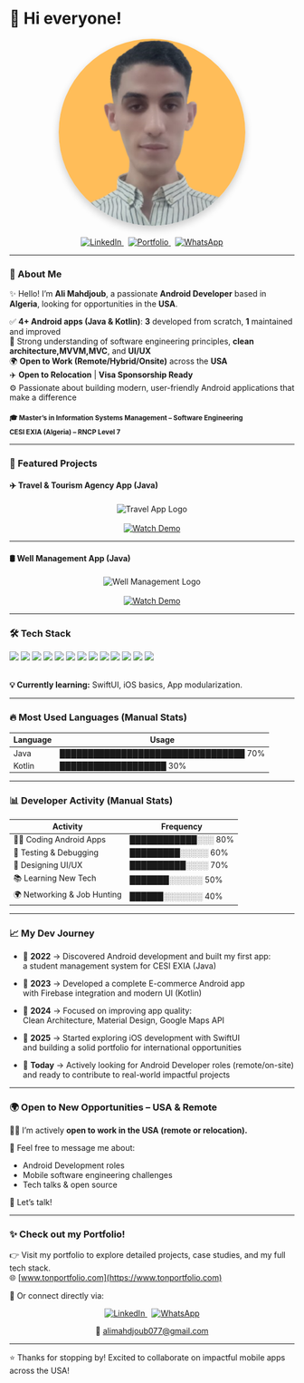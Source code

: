 # 👦 Hi everyone!

<div align="center">
  <img src="FREE.png" 
       alt="Profile Picture" 
       width="330" 
       style="border-radius: 50%; box-shadow: 0 6px 14px rgba(0,0,0,0.2);" />
</div>


<br/>

<div align="center">

  <!-- LinkedIn -->
  <a href="https://www.linkedin.com/in/ali-mahdjoub-709b351ba/" target="_blank">
    <img src="https://img.shields.io/badge/LinkedIn-0A66C2?style=for-the-badge&logo=linkedin&logoColor=white" alt="LinkedIn" />
  </a>
  &nbsp;

  <!-- Portfolio (noir simple) -->
  <a href="https://tonportfolio.com" target="_blank">
    <img src="https://img.shields.io/badge/Portfolio-000000?style=for-the-badge&logo=firefox&logoColor=white" alt="Portfolio" />
  </a>
  &nbsp;

  <!-- WhatsApp -->
  <a href="https://wa.me/213671236181" target="_blank">
    <img src="https://img.shields.io/badge/WhatsApp-25D366?style=for-the-badge&logo=whatsapp&logoColor=white" alt="WhatsApp" />
  </a>

</div>


---

### 👋 About Me  
✨ Hello! I’m **Ali Mahdjoub**, a passionate **Android Developer** based in **Algeria**, looking for opportunities in the **USA**.

✅ **4+ Android apps (Java & Kotlin)**: **3** developed from scratch, **1** maintained and improved  
🧩 Strong understanding of software engineering principles, **clean architecture,MVVM,MVC**, and **UI/UX**  
🌍 **Open to Work (Remote/Hybrid/Onsite)** across the **USA**  
✈️ **Open to Relocation** | **Visa Sponsorship Ready**  
⚙️ Passionate about building modern, user-friendly Android applications that make a difference

<sub>**🎓 Master’s in Information Systems Management – Software Engineering  
CESI EXIA (Algeria) – RNCP Level 7**</sub>

---

### 🚀 Featured Projects



<!-- Travel & Tourism Agency App -->
<h4 align="left">✈️ Travel & Tourism Agency App (Java)</h4>
<div align="center">
  <img src="https://raw.githubusercontent.com/ali-mahdjoub/Ali-Mahdjoub/main/travel-logo.png" width="180px" alt="Travel App Logo" />
  <br/><br/>
  <a href="https://www.youtube.com/shorts/mGakM_eFe7I" target="_blank">
    <img src="https://img.shields.io/badge/▶️ Watch Demo-FF0000?style=for-the-badge&logo=youtube&logoColor=white" alt="Watch Demo"/>
  </a>
</div>

---

<!-- Well Management App -->
<h4 align="left">🛢️ Well Management App (Java)</h4>
<div align="center">
  <img src="https://raw.githubusercontent.com/ali-mahdjoub/Ali-Mahdjoub/main/well-management.png" width="220px" alt="Well Management Logo" />
  <br/><br/>
  <a href="https://www.youtube.com/shorts/8yUZmP5BnpI" target="_blank">
    <img src="https://img.shields.io/badge/▶️ Watch Demo-FF0000?style=for-the-badge&logo=youtube&logoColor=white" alt="Watch Demo"/>
  </a>
</div>

---

### 🛠 Tech Stack

<div align="left">

  <!-- Android / Java / Kotlin -->
  <img src="https://img.shields.io/badge/ANDROID-000000?style=for-the-badge&logo=android&logoColor=3DDC84" />
  <img src="https://img.shields.io/badge/JAVA-000000?style=for-the-badge&logo=java&logoColor=white" />
  <img src="https://img.shields.io/badge/KOTLIN-000000?style=for-the-badge&logo=kotlin&logoColor=7F52FF" />

  <!-- iOS / SwiftUI / Xcode -->
  <img src="https://img.shields.io/badge/IOS-000000?style=for-the-badge&logo=apple&logoColor=white" />
  <img src="https://img.shields.io/badge/SWIFTUI-000000?style=for-the-badge&logo=swift&logoColor=F05138" />
  <img src="https://img.shields.io/badge/XCODE-000000?style=for-the-badge&logo=xcode&logoColor=147EFB" />

  <!-- Outils Android / APIs -->
  <img src="https://img.shields.io/badge/GRADLE-000000?style=for-the-badge&logo=gradle&logoColor=3DDC84" />
  <img src="https://img.shields.io/badge/FIREBASE-000000?style=for-the-badge&logo=firebase&logoColor=FFCA28" />
  <img src="https://img.shields.io/badge/GOOGLE%20MAPS-000000?style=for-the-badge&logo=googlemaps&logoColor=4285F4" />
  <img src="https://img.shields.io/badge/GITHUB-000000?style=for-the-badge&logo=github&logoColor=white" />
   <img src="https://img.shields.io/badge/ANDROID%20STUDIO-000000?style=for-the-badge&logo=android-studio&logoColor=3DDC84" />
  <img src="https://img.shields.io/badge/AMADEUS-000000?style=for-the-badge&logo=airbnb&logoColor=white" />
  <img src="https://img.shields.io/badge/MATERIAL%20DESIGN-000000?style=for-the-badge&logo=material-design&logoColor=white" />

</div>

<br/>

<!-- Currently learning -->
<p align="left"><strong>💡 Currently learning:</strong> SwiftUI, iOS basics, App modularization.</p>

---
### 🔥 Most Used Languages (Manual Stats) 

| Language   | Usage     |
|------------|-----------|
|  Java       | █████████████████████████████████ 70% |
|  Kotlin     | ███████████████████               30% |

---
### 📊 Developer Activity (Manual Stats)

| Activity                      | Frequency     |
|------------------------------|----------------|
| 👨‍💻 Coding Android Apps       | ████████████░░░ 80% |
| 🧪 Testing & Debugging        | █████████░░░░░ 60% |
| 🎨 Designing UI/UX            | ██████████░░░░ 70% |
| 📚 Learning New Tech          | ███████░░░░░░ 50% |
| 🌍 Networking & Job Hunting   | ██████░░░░░░░ 40% |

---

### 📈 My Dev Journey

- 🧱 **2022** → Discovered Android development and built my first app:  
  a student management system for CESI EXIA (Java)

- 🛒 **2023** → Developed a complete E-commerce Android app  
  with Firebase integration and modern UI (Kotlin)

- 🚀 **2024** → Focused on improving app quality:  
  Clean Architecture, Material Design, Google Maps API

- 🍎 **2025** → Started exploring iOS development with SwiftUI  
  and building a solid portfolio for international opportunities

- 🎯 **Today** → Actively looking for Android Developer roles (remote/on-site)  
  and ready to contribute to real-world impactful projects
  
---
  ### 🌍 Open to New Opportunities – USA & Remote

👦🏻 I’m actively **open to work in the USA (remote or relocation).**

💬 Feel free to message me about:

- Android Development roles  
- Mobile software engineering challenges  
- Tech talks & open source  

📩 Let’s talk!

---
### ✨ Check out my Portfolio!

👉 Visit my portfolio to explore detailed projects, case studies, and my full tech stack.  
🌐 [www.tonportfolio.com](https://www.tonportfolio.com)

💬 Or connect directly via:

<div align="center">

<a href="https://www.linkedin.com/in/ali-mahdjoub-709b351ba/" target="_blank">
  <img src="https://img.shields.io/badge/LinkedIn-0A66C2?style=for-the-badge&logo=linkedin&logoColor=white" alt="LinkedIn" />
</a>
&nbsp;
<a href="https://wa.me/213671236181" target="_blank">
  <img src="https://img.shields.io/badge/WhatsApp-25D366?style=for-the-badge&logo=whatsapp&logoColor=white" alt="WhatsApp" />
</a>

<br/>

📩 alimahdjoub077@gmail.com

</div>






---
⭐ Thanks for stopping by! Excited to collaborate on impactful mobile apps across the USA!
